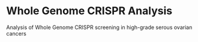 # Whole Genome CRISPR Analysis
Analysis of Whole Genome CRISPR screening in high-grade serous ovarian cancers
